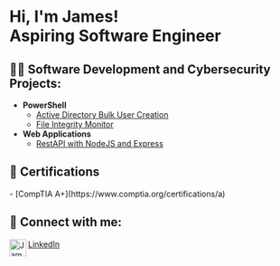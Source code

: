 <h1>Hi, I'm James! <br/> Aspiring Software Engineer</h1>

<h2>👨‍💻 Software Development and Cybersecurity Projects:</h2>

- <b>PowerShell</b>
  - [Active Directory Bulk User Creation](https://github.com/jsmccaffrey)
  - [File Integrity Monitor](https://github.com/jsmccaffrey)
- <b>Web Applications</b>
  - [RestAPI with NodeJS and Express](https://github.com/jsmccaffrey)

<h2>📃 Certifications</h2>
  - [CompTIA A+](https://www.comptia.org/certifications/a)

<h2> 🤳 Connect with me:</h2>

[LinkedIn](https://www.linkedin.com/in/jsmccaffrey/)
<img align="left" alt="JamesSMcCaffrey | LinkedIn" width="30px" src="https://cdn.jsdelivr.net/npm/simple-icons@v3/icons/linkedin.svg" />



<!--
**jsmccaffrey/jsmccaffrey** is a ✨ _special_ ✨ repository because its `README.md` (this file) appears on your GitHub profile.

Here are some ideas to get you started:

- 🔭 I’m currently working on ...
- 🌱 I’m currently learning ...
- 👯 I’m looking to collaborate on ...
- 🤔 I’m looking for help with ...
- 💬 Ask me about ...
- 📫 How to reach me: ...
- 😄 Pronouns: ...
- ⚡ Fun fact: ...
-->
